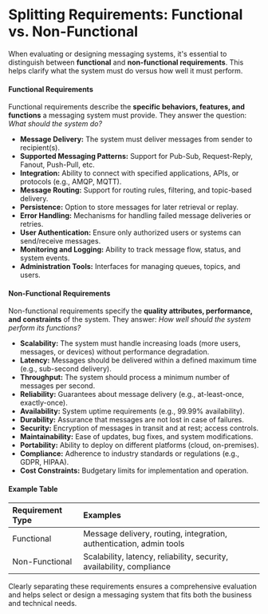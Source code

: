 # Splitting Requirements: Functional vs. Non-Functional

When evaluating or designing messaging systems, it's essential to distinguish between **functional** and **non-functional requirements**. This helps clarify what the system must do versus how well it must perform.

#### Functional Requirements

Functional requirements describe the **specific behaviors, features, and functions** a messaging system must provide. They answer the question: *What should the system do?*

- **Message Delivery:** The system must deliver messages from sender to recipient(s).
- **Supported Messaging Patterns:** Support for Pub-Sub, Request-Reply, Fanout, Push-Pull, etc.
- **Integration:** Ability to connect with specified applications, APIs, or protocols (e.g., AMQP, MQTT).
- **Message Routing:** Support for routing rules, filtering, and topic-based delivery.
- **Persistence:** Option to store messages for later retrieval or replay.
- **Error Handling:** Mechanisms for handling failed message deliveries or retries.
- **User Authentication:** Ensure only authorized users or systems can send/receive messages.
- **Monitoring and Logging:** Ability to track message flow, status, and system events.
- **Administration Tools:** Interfaces for managing queues, topics, and users.


#### Non-Functional Requirements

Non-functional requirements specify the **quality attributes, performance, and constraints** of the system. They answer: *How well should the system perform its functions?*

- **Scalability:** The system must handle increasing loads (more users, messages, or devices) without performance degradation.
- **Latency:** Messages should be delivered within a defined maximum time (e.g., sub-second delivery).
- **Throughput:** The system should process a minimum number of messages per second.
- **Reliability:** Guarantees about message delivery (e.g., at-least-once, exactly-once).
- **Availability:** System uptime requirements (e.g., 99.99% availability).
- **Durability:** Assurance that messages are not lost in case of failures.
- **Security:** Encryption of messages in transit and at rest; access controls.
- **Maintainability:** Ease of updates, bug fixes, and system modifications.
- **Portability:** Ability to deploy on different platforms (cloud, on-premises).
- **Compliance:** Adherence to industry standards or regulations (e.g., GDPR, HIPAA).
- **Cost Constraints:** Budgetary limits for implementation and operation.


#### Example Table

| Requirement Type | Examples |
| :-- | :-- |
| Functional | Message delivery, routing, integration, authentication, admin tools |
| Non-Functional | Scalability, latency, reliability, security, availability, compliance |

Clearly separating these requirements ensures a comprehensive evaluation and helps select or design a messaging system that fits both the business and technical needs.

